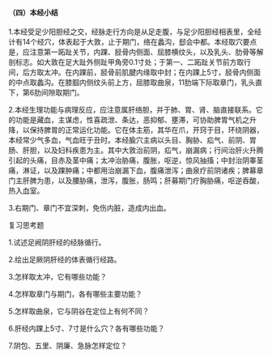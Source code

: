 #### （四）本经小结

1.本经受足少阳胆经之交，经脉走行方向是从足走腹，与足少阳胆经相表里，全经计有14个经穴，体表起于大敦，止于期门，络在蠡沟，郄会中都。本经取穴要点是，应注意第一跖趾关节，内踝、胫骨内侧面、屈膝横纹头，以及乳头、肋骨等解剖标志。如大敦在足大趾外侧趾甲角旁0.1寸处；于第一、二跖趾关节前方取行间，后方取太冲。在内踝前，胫骨前肌腱内缘取中封；在内踝上5寸，胫骨内侧面的中点取蠡沟。在膝腘内侧纹头前上方，屈膝取曲泉，11肋端下际取章门，乳头直下，第6肋间隙取期门。

2.本经生理功能与病理反应，应注意属肝络胆，并于肺、胃、肾、脑直接联系。它的功能是藏血，主谋虑，性喜疏泄、条达，恶抑郁、壅滞，可协助脾胃气机之升降，以保持脾胃的正常运化功能。它在体主筋，其华在爪，开窍于目，环绕阴器，本经常少气多血，气血旺于丑时。本经腧穴主病以头目、胸胁、疝气、前阴、胃肠、肝胆，以及妇科疾患为主。其中大敦治前阴，疝气，崩漏病；行间治肝火升腾引起的头痛，目赤及茎中痛；太冲治胁痛，腹胀，呕逆，惊风抽搐；中封治阴睾茎痛，淋证，以及踝肿痛；中都用治崩漏下血，腹痛泄泻；曲泉疗前阴诸疾；脾募章门主肝脾为患，以及腰胁痛，泄泻，腹胀，肠鸣；肝募期门疗胸胁痛，呕逆吞酸，热入血室。

3.右期门、章门不宜深刺，免伤内脏，造成内出血。

复习思考题

1.试述足阙阴肝经的经脉循行。

2.绘出足厥阴肝经的体表循行经路。

3.怎样取太冲，它有哪些功能？

4.怎样取章门与期门，各有哪些主要功能？

5.怎样取曲泉，它与阴谷在定位上有何不同？

6.肝经内踝上5寸、7寸是什么穴？各有哪些功能？

7.阴包、五里、阴廉、急脉怎样定位？
